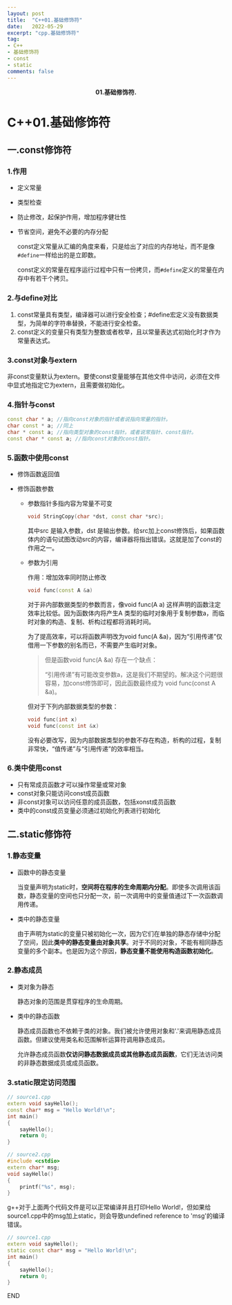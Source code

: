 ```yaml
---
layout: post
title:  "C++01.基础修饰符"
date:   2022-05-29
excerpt: "cpp.基础修饰符"
tag:
- C++
- 基础修饰符
- const
- static
comments: false
---
```


<center><b>01.基础修饰符.</b> </center>

# C++01.基础修饰符

## 一.const修饰符

### 1.作用

- 定义常量

- 类型检查

- 防止修改，起保护作用，增加程序健壮性

- 节省空间，避免不必要的内存分配

  const定义常量从汇编的角度来看，只是给出了对应的内存地址，而不是像`#define`一样给出的是立即数。

  const定义的常量在程序运行过程中只有一份拷贝，而`#define`定义的常量在内存中有若干个拷贝。

### 2.与define对比

1. const常量具有类型，编译器可以进行安全检查；#define宏定义没有数据类型，为简单的字符串替换，不能进行安全检查。
2. const定义的变量只有类型为整数或者枚举，且以常量表达式初始化时才作为常量表达式。

### 3.const对象与extern

非const变量默认为extern。要使const变量能够在其他文件中访问，必须在文件中显式地指定它为extern，且需要做初始化。

### 4.指针与const

```c++
const char * a; //指向const对象的指针或者说指向常量的指针。
char const * a; //同上
char * const a; //指向类型对象的const指针。或者说常指针、const指针。
const char * const a; //指向const对象的const指针。
```

### 5.函数中使用const

- 修饰函数返回值

- 修饰函数参数

  - 参数指针多指内容为常量不可变

    ```c++
    void StringCopy(char *dst, const char *src);
    ```

    其中src 是输入参数，dst 是输出参数。给src加上const修饰后，如果函数体内的语句试图改动src的内容，编译器将指出错误。这就是加了const的作用之一。

  - 参数为引用

    作用：增加效率同时防止修改

    ```c++
    void func(const A &a)
    ```

    对于非内部数据类型的参数而言，像void func(A a) 这样声明的函数注定效率比较低。因为函数体内将产生A 类型的临时对象用于复制参数a，而临时对象的构造、复制、析构过程都将消耗时间。

    为了提高效率，可以将函数声明改为void func(A &a)，因为“引用传递”仅借用一下参数的别名而已，不需要产生临时对象。

    > 但是函数void func(A &a) 存在一个缺点：
    >
    > “引用传递”有可能改变参数a，这是我们不期望的。解决这个问题很容易，加const修饰即可，因此函数最终成为 void func(const A &a)。

    但对于下列内部数据类型的参数：

    ```c++
    void func(int x)
    void func(const int &x)
    ```

    没有必要改写，因为内部数据类型的参数不存在构造，析构的过程，复制非常快，“值传递”与“引用传递”的效率相当。

### 6.类中使用const

- 只有常成员函数才可以操作常量或常对象
- const对象只能访问const成员函数
- 非const对象可以访问任意的成员函数，包括xonst成员函数
- 类中的const成员变量必须通过初始化列表进行初始化



## 二.static修饰符

### 1.静态变量

- 函数中的静态变量

  当变量声明为static时，**空间将在程序的生命周期内分配**。即使多次调用该函数，静态变量的空间也只分配一次，前一次调用中的变量值通过下一次函数调用传递。

- 类中的静态变量

  由于声明为static的变量只被初始化一次，因为它们在单独的静态存储中分配了空间，因此**类中的静态变量由对象共享**。对于不同的对象，不能有相同静态变量的多个副本。也是因为这个原因，**静态变量不能使用构造函数初始化**。

### 2.静态成员

- 类对象为静态

  静态对象的范围是贯穿程序的生命周期。

- 类中的静态函数

  静态成员函数也不依赖于类的对象。我们被允许使用对象和'.'来调用静态成员函数。但建议使用类名和范围解析运算符调用静态成员。

  允许静态成员函数**仅访问静态数据成员或其他静态成员函数**，它们无法访问类的非静态数据成员或成员函数。

### 3.static限定访问范围

```c++
// source1.cpp
extern void sayHello();
const char* msg = "Hello World!\n";
int main()
{
    sayHello();
    return 0;
}

// source2.cpp
#include <cstdio>
extern char* msg;
void sayHello()
{
    printf("%s", msg);
}
```

g++对于上面两个代码文件是可以正常编译并且打印Hello World!，但如果给source1.cpp中的msg加上static，则会导致undefined reference to 'msg'的编译错误。

```c++
// source1.cpp
extern void sayHello();
static const char* msg = "Hello World!\n";
int main()
{
    sayHello();
    return 0;
}
```



END